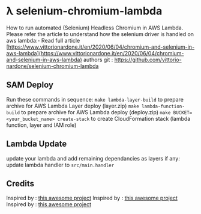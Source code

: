 # λ selenium-chromium-lambda

How to run automated (Selenium) Headless Chromium in AWS Lambda.
Please refer the article to understand how the selenium driver is handled on aws lambda:-
Read full article [https://www.vittorionardone.it/en/2020/06/04/chromium-and-selenium-in-aws-lambda](https://www.vittorionardone.it/en/2020/06/04/chromium-and-selenium-in-aws-lambda)
authors git : https://github.com/vittorio-nardone/selenium-chromium-lambda

## SAM Deploy
Run these commands in sequence:
`make lambda-layer-build` to prepare archive for AWS Lambda Layer deploy (layer.zip)
`make lambda-function-build` to prepare archive for AWS Lambda deploy (deploy.zip)
`make BUCKET=<your_bucket_name> create-stack` to create CloudFormation stack (lambda function, layer and IAM role)

## Lambda Update
update your lambda and add remaining dependancies as layers if any:
update lambda handler to `src/main.handler`

## Credits
Inspired by : [this awesome project](https://github.com/vittorio-nardone/selenium-chromium-lambda)
Inspired by : [this awesome project](https://github.com/21Buttons/pychromeless)
Inspired by : [this awesome project](https://github.com/srinjoychakravarty/authentikos)


